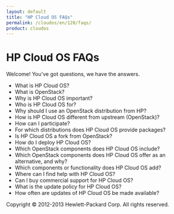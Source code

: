 ```yaml
---
layout: default
title: "HP Cloud OS FAQs"
permalink: /cloudos/en/120/faqs/
product: cloudos
---
```


# HP Cloud OS FAQs

Welcome! You've got questions, we have the answers.

* What is HP Cloud OS?
* What is OpenStack?
* Why is HP Cloud OS important?
* Who is HP Cloud OS for?
* Why should I use an OpenStack distribution from HP?
* How is HP Cloud OS different from upstream (OpenStack)?
* How can I participate?
* For which distributions does HP Cloud OS provide packages?
* Is HP Cloud OS a fork from OpenStack?
* How do I deploy HP Cloud OS?
* Which OpenStack components does HP Cloud OS include?
* Which OpenStack components does HP Cloud OS offer as an alternative, and why?
* Which components or functionality does HP Cloud OS add?
* Where can I find help with HP Cloud OS?
* Can I buy commercial support for HP Cloud OS?
* What is the update policy for HP Cloud OS?
* How often are updates of HP Cloud OS be made available?

Copyright &copy; 2012-2013 Hewlett-Packard Corp. All rights reserved.
